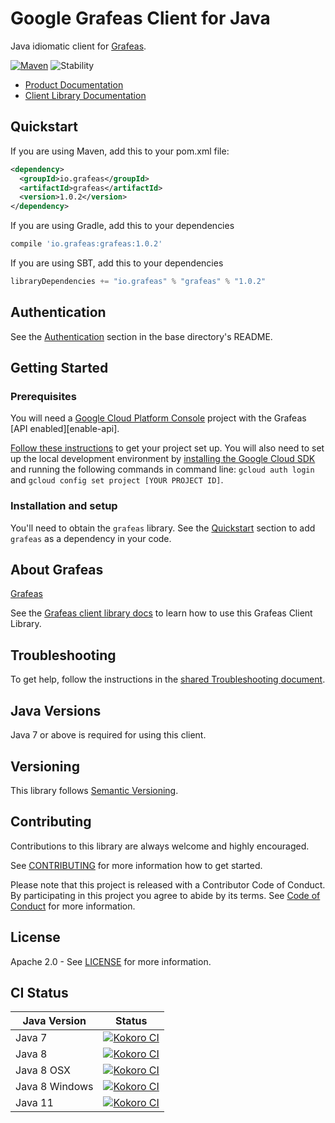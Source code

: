 # Google Grafeas Client for Java

Java idiomatic client for [Grafeas][product-docs].

[![Maven][maven-version-image]][maven-version-link]
![Stability][stability-image]

- [Product Documentation][product-docs]
- [Client Library Documentation][javadocs]

## Quickstart


If you are using Maven, add this to your pom.xml file:

```xml
<dependency>
  <groupId>io.grafeas</groupId>
  <artifactId>grafeas</artifactId>
  <version>1.0.2</version>
</dependency>
```

If you are using Gradle, add this to your dependencies
```Groovy
compile 'io.grafeas:grafeas:1.0.2'
```
If you are using SBT, add this to your dependencies
```Scala
libraryDependencies += "io.grafeas" % "grafeas" % "1.0.2"
```

## Authentication

See the [Authentication][authentication] section in the base directory's README.

## Getting Started

### Prerequisites

You will need a [Google Cloud Platform Console][developer-console] project with the Grafeas [API enabled][enable-api].

[Follow these instructions][create-project] to get your project set up. You will also need to set up the local development environment by
[installing the Google Cloud SDK][cloud-sdk] and running the following commands in command line:
`gcloud auth login` and `gcloud config set project [YOUR PROJECT ID]`.

### Installation and setup

You'll need to obtain the `grafeas` library.  See the [Quickstart](#quickstart) section
to add `grafeas` as a dependency in your code.

## About Grafeas


[Grafeas][product-docs] 

See the [Grafeas client library docs][javadocs] to learn how to
use this Grafeas Client Library.






## Troubleshooting

To get help, follow the instructions in the [shared Troubleshooting document][troubleshooting].

## Java Versions

Java 7 or above is required for using this client.

## Versioning


This library follows [Semantic Versioning](http://semver.org/).


## Contributing


Contributions to this library are always welcome and highly encouraged.

See [CONTRIBUTING][contributing] for more information how to get started.

Please note that this project is released with a Contributor Code of Conduct. By participating in
this project you agree to abide by its terms. See [Code of Conduct][code-of-conduct] for more
information.

## License

Apache 2.0 - See [LICENSE][license] for more information.

## CI Status

Java Version | Status
------------ | ------
Java 7 | [![Kokoro CI][kokoro-badge-image-1]][kokoro-badge-link-1]
Java 8 | [![Kokoro CI][kokoro-badge-image-2]][kokoro-badge-link-2]
Java 8 OSX | [![Kokoro CI][kokoro-badge-image-3]][kokoro-badge-link-3]
Java 8 Windows | [![Kokoro CI][kokoro-badge-image-4]][kokoro-badge-link-4]
Java 11 | [![Kokoro CI][kokoro-badge-image-5]][kokoro-badge-link-5]

[product-docs]: https://grafeas.io
[javadocs]: https://googleapis.dev/java/google-cloud-clients/latest/index.html?io/grafeas/v1/package-summary.html
[kokoro-badge-image-1]: http://storage.googleapis.com/cloud-devrel-public/java/badges/java-grafeas/java7.svg
[kokoro-badge-link-1]: http://storage.googleapis.com/cloud-devrel-public/java/badges/java-grafeas/java7.html
[kokoro-badge-image-2]: http://storage.googleapis.com/cloud-devrel-public/java/badges/java-grafeas/java8.svg
[kokoro-badge-link-2]: http://storage.googleapis.com/cloud-devrel-public/java/badges/java-grafeas/java8.html
[kokoro-badge-image-3]: http://storage.googleapis.com/cloud-devrel-public/java/badges/java-grafeas/java8-osx.svg
[kokoro-badge-link-3]: http://storage.googleapis.com/cloud-devrel-public/java/badges/java-grafeas/java8-osx.html
[kokoro-badge-image-4]: http://storage.googleapis.com/cloud-devrel-public/java/badges/java-grafeas/java8-win.svg
[kokoro-badge-link-4]: http://storage.googleapis.com/cloud-devrel-public/java/badges/java-grafeas/java8-win.html
[kokoro-badge-image-5]: http://storage.googleapis.com/cloud-devrel-public/java/badges/java-grafeas/java11.svg
[kokoro-badge-link-5]: http://storage.googleapis.com/cloud-devrel-public/java/badges/java-grafeas/java11.html
[stability-image]: https://img.shields.io/badge/stability-ga-green
[maven-version-image]: https://img.shields.io/maven-central/v/io.grafeas/grafeas.svg
[maven-version-link]: https://search.maven.org/search?q=g:io.grafeas%20AND%20a:grafeas&core=gav
[authentication]: https://github.com/googleapis/google-cloud-java#authentication
[developer-console]: https://console.developers.google.com/
[create-project]: https://cloud.google.com/resource-manager/docs/creating-managing-projects
[cloud-sdk]: https://cloud.google.com/sdk/
[troubleshooting]: https://github.com/googleapis/google-cloud-common/blob/master/troubleshooting/readme.md#troubleshooting
[contributing]: https://github.com/googleapis/java-grafeas/blob/master/CONTRIBUTING.md
[code-of-conduct]: https://github.com/googleapis/java-grafeas/blob/master/CODE_OF_CONDUCT.md#contributor-code-of-conduct
[license]: https://github.com/googleapis/java-grafeas/blob/master/LICENSE


[libraries-bom]: https://github.com/GoogleCloudPlatform/cloud-opensource-java/wiki/The-Google-Cloud-Platform-Libraries-BOM
[shell_img]: https://gstatic.com/cloudssh/images/open-btn.png
